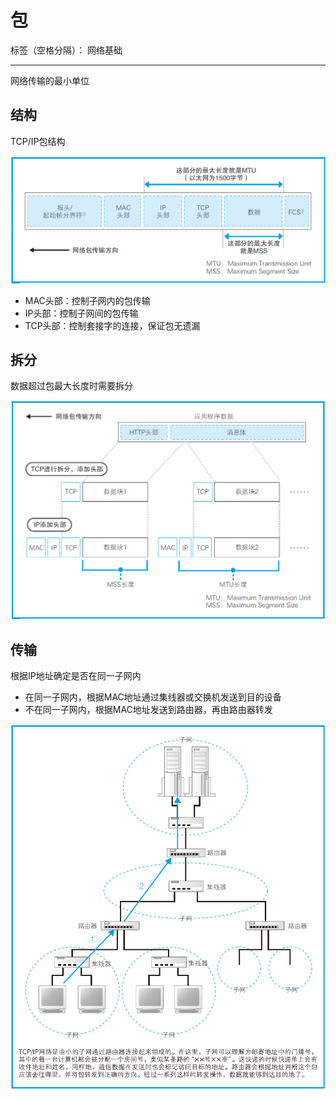 # 包

标签（空格分隔）： 网络基础

---

网络传输的最小单位

## 结构

TCP/IP包结构

![包结构](https://raw.githubusercontent.com/wchaochao/images/master/gitbook-network-base/package-structure.png)

* MAC头部：控制子网内的包传输
* IP头部：控制子网间的包传输
* TCP头部：控制套接字的连接，保证包无遗漏

## 拆分

数据超过包最大长度时需要拆分

![拆分](https://raw.githubusercontent.com/wchaochao/images/master/gitbook-network-base/package-split.png)

## 传输

根据IP地址确定是否在同一子网内

* 在同一子网内，根据MAC地址通过集线器或交换机发送到目的设备
* 不在同一子网内，根据MAC地址发送到路由器，再由路由器转发

![TCP/IP网络](https://raw.githubusercontent.com/wchaochao/images/master/gitbook-network-base/tcp-ip-internet.png)
